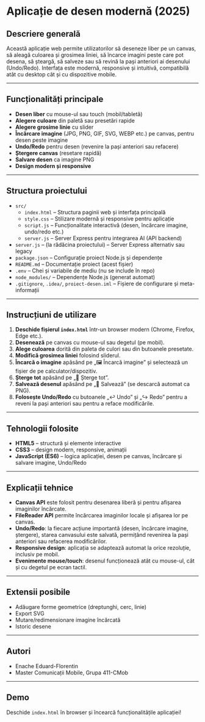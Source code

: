 # Aplicație de desen modernă (2025)

## Descriere generală

Această aplicație web permite utilizatorilor să deseneze liber pe un canvas, să aleagă culoarea și grosimea liniei, să încarce imagini peste care pot desena, să șteargă, să salveze sau să revină la pași anteriori ai desenului (Undo/Redo). Interfața este modernă, responsive și intuitivă, compatibilă atât cu desktop cât și cu dispozitive mobile.

---

## Funcționalități principale

- **Desen liber** cu mouse-ul sau touch (mobil/tabletă)
- **Alegere culoare** din paletă sau presetări rapide
- **Alegere grosime linie** cu slider
- **Încărcare imagine** (JPG, PNG, GIF, SVG, WEBP etc.) pe canvas, pentru desen peste imagine
- **Undo/Redo** pentru desen (revenire la pași anteriori sau refacere)
- **Ștergere canvas** (resetare rapidă)
- **Salvare desen** ca imagine PNG
- **Design modern și responsive**

---

## Structura proiectului

- `src/`
  - `index.html` – Structura paginii web și interfața principală
  - `style.css` – Stilizare modernă și responsive pentru aplicație
  - `script.js` – Funcționalitate interactivă (desen, încărcare imagine, undo/redo etc.)
  - `server.js` – Server Express pentru integrarea AI (API backend)
- `server.js` – (la rădăcina proiectului) – Server Express alternativ sau legacy
- `package.json` – Configurație proiect Node.js și dependențe
- `README.md` – Documentație proiect (acest fișier)
- `.env` – Chei și variabile de mediu (nu se include în repo)
- `node_modules/` – Dependențe Node.js (generat automat)
- `.gitignore`, `.idea/`, `proiect-desen.iml` – Fișiere de configurare și meta-informații

---

## Instrucțiuni de utilizare

1. **Deschide fișierul `index.html`** într-un browser modern (Chrome, Firefox, Edge etc.).
2. **Desenează** pe canvas cu mouse-ul sau degetul (pe mobil).
3. **Alege culoarea** dorită din paleta de culori sau din butoanele presetate.
4. **Modifică grosimea liniei** folosind sliderul.
5. **Încarcă o imagine** apăsând pe „🖼️ Încarcă imagine” și selectează un fișier de pe calculator/dispozitiv.
6. **Șterge tot** apăsând pe „🧹 Șterge tot”.
7. **Salvează desenul** apăsând pe „💾 Salvează” (se descarcă automat ca PNG).
8. **Folosește Undo/Redo** cu butoanele „↩️ Undo” și „↪️ Redo” pentru a reveni la pași anteriori sau pentru a reface modificările.

---

## Tehnologii folosite

- **HTML5** – structură și elemente interactive
- **CSS3** – design modern, responsive, animații
- **JavaScript (ES6)** – logica aplicației, desen pe canvas, încărcare și salvare imagine, Undo/Redo

---

## Explicații tehnice

- **Canvas API** este folosit pentru desenarea liberă și pentru afișarea imaginilor încărcate.
- **FileReader API** permite încărcarea imaginilor locale și afișarea lor pe canvas.
- **Undo/Redo**: la fiecare acțiune importantă (desen, încărcare imagine, ștergere), starea canvasului este salvată, permițând revenirea la pași anteriori sau refacerea modificărilor.
- **Responsive design**: aplicația se adaptează automat la orice rezoluție, inclusiv pe mobil.
- **Evenimente mouse/touch**: desenul funcționează atât cu mouse-ul, cât și cu degetul pe ecran tactil.

---

## Extensii posibile

- Adăugare forme geometrice (dreptunghi, cerc, linie)
- Export SVG
- Mutare/redimensionare imagine încărcată
- Istoric desene

---

## Autori

- Enache Eduard-Florentin
- Master Comunicații Mobile, Grupa 411-CMob

---

## Demo

Deschide `index.html` în browser și încearcă funcționalitățile aplicației!

